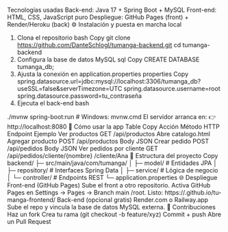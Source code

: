 Tecnologías usadas
Back-end: Java 17 + Spring Boot + MySQL
Front-end: HTML, CSS, JavaScript puro
Despliegue: GitHub Pages (front) + Render/Heroku (back)
⚙️ Instalación y puesta en marcha local
1. Clona el repositorio
bash
Copy
git clone https://github.com/DanteSchlogl/tumanga-backend.git
cd tumanga-backend
2. Configura la base de datos MySQL
sql
Copy
CREATE DATABASE tumanga_db;
3. Ajusta la conexión en application.properties
properties
Copy
spring.datasource.url=jdbc:mysql://localhost:3306/tumanga_db?useSSL=false&serverTimezone=UTC
spring.datasource.username=root
spring.datasource.password=tu_contraseña
4. Ejecuta el back-end
bash

./mvnw spring-boot:run   # Windows: mvnw.cmd
El servidor arranca en:
👉 http://localhost:8080
🚀 Cómo usar la app
Table
Copy
Acción	Método HTTP	Endpoint	Ejemplo
Ver productos	GET	/api/productos	Abre catalogo.html
Agregar producto	POST	/api/productos	Body JSON
Crear pedido	POST	/api/pedidos	Body JSON
Ver pedidos por cliente	GET	/api/pedidos/cliente/{nombre}	/cliente/Ana
📁 Estructura del proyecto
Copy
backend/
 ├─ src/main/java/com/tumanga/
 │   ├─ model/          # Entidades JPA
 │   ├─ repository/     # Interfaces Spring Data
 │   ├─ service/        # Lógica de negocio
 │   └─ controller/     # Endpoints REST
 └─ application.properties
🌐 Despliegue
Front-end (GitHub Pages)
Sube el front a otro repositorio.
Activa GitHub Pages en Settings → Pages → Branch main /root.
Listo: https://<usuario>.github.io/tu-manga-frontend/
Back-end (opcional gratis)
Render.com o Railway.app
Sube el repo y vincula la base de datos MySQL externa.
🤝 Contribuciones
Haz un fork
Crea tu rama (git checkout -b feature/xyz)
Commit + push
Abre un Pull Request
